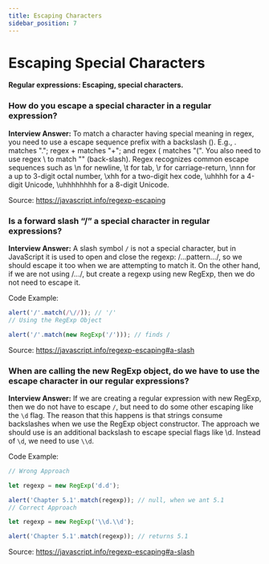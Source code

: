```yaml
---
title: Escaping Characters
sidebar_position: 7
---
```


# Escaping Special Characters

**Regular expressions: Escaping, special characters.**

### How do you escape a special character in a regular expression?

**Interview Answer:** To match a character having special meaning in regex, you need to use a escape sequence prefix with a backslash (\). E.g., \. matches "."; regex \+ matches "+"; and regex \( matches "(". You also need to use regex \\ to match "\" (back-slash). Regex recognizes common escape sequences such as \n for newline, \t for tab, \r for carriage-return, \nnn for a up to 3-digit octal number, \xhh for a two-digit hex code, \uhhhh for a 4-digit Unicode, \uhhhhhhhh for a 8-digit Unicode.

Source: <https://javascript.info/regexp-escaping>

### Is a forward slash “/” a special character in regular expressions?

**Interview Answer:** A slash symbol `/` is not a special character, but in JavaScript it is used to open and close the regexp: /...pattern.../, so we should escape it too when we are attempting to match it. On the other hand, if we are not using /.../, but create a regexp using new RegExp, then we do not need to escape it.

Code Example:

```js
alert('/'.match(/\//)); // '/'
// Using the RegExp Object

alert('/'.match(new RegExp('/'))); // finds /
```

Source: <https://javascript.info/regexp-escaping#a-slash>

### When are calling the new RegExp object, do we have to use the escape character in our regular expressions?

**Interview Answer:** If we are creating a regular expression with new RegExp, then we do not have to escape `/`, but need to do some other escaping like the `\d` flag. The reason that this happens is that strings consume backslashes when we use the RegExp object constructor. The approach we should use is an additional backslash to escape special flags like \d. Instead of `\d`, we need to use `\\d`.

Code Example:

```js
// Wrong Approach

let regexp = new RegExp('d.d');

alert('Chapter 5.1'.match(regexp)); // null, when we ant 5.1
// Correct Approach

let regexp = new RegExp('\\d.\\d');

alert('Chapter 5.1'.match(regexp)); // returns 5.1
```

Source: <https://javascript.info/regexp-escaping#a-slash>
